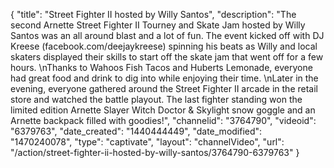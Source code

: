 {
    "title": "Street Fighter II hosted by Willy Santos",
    "description": "The second Arnette Street Fighter II Tourney and Skate Jam hosted by Willy Santos was an all around blast and a lot of fun. The event kicked off with DJ Kreese (facebook.com\/deejaykreese) spinning his beats as Willy and local skaters displayed their skills to start off the skate jam that went off for a few hours. \nThanks to Wahoos Fish Tacos and Huberts Lemonade, everyone had great food and drink to dig into while enjoying their time. \nLater in the evening, everyone gathered around the Street Fighter II arcade in the retail store and watched the battle playout. The last fighter standing won the limited edition Arnette Slayer Witch Doctor & Skylight snow goggle and an Arnette backpack filled with goodies!",
    "channelid": "3764790",
    "videoid": "6379763",
    "date_created": "1440444449",
    "date_modified": "1470240078",
    "type": "captivate",
    "layout": "channelVideo",
    "url": "\/action\/street-fighter-ii-hosted-by-willy-santos\/3764790-6379763"
}
